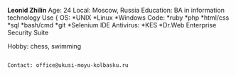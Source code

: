 **Leonid Zhilin**
Age: 24
Local: Moscow, Russia
Education: BA in information technology
Use {
  OS:
  *UNIX
  *Linux
  *Windows
  Code:
  *ruby
  *php
  *html/css
  *sql
  *bash/cmd 
  *git
  *Selenium IDE
  Antivirus:
  *KES
  *Dr.Web Enterprise Security Suite
 
Hobby: chess, swimming

                                                                                       Contact: office@ukusi-moyu-kolbasku.ru
